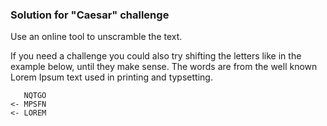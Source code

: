 ### Solution for "Caesar" challenge

Use an online tool to unscramble the text.

If you need a challenge you could also try shifting the letters like in the example below, until they make sense. The words are from the well known Lorem Ipsum text used in printing and typsetting.
      
       NQTGO 
    <- MPSFN 
    <- LOREM 

